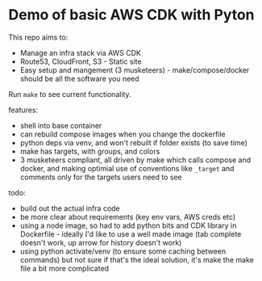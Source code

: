 # Demo of basic AWS CDK with Pyton

This repo aims to:
- Manage an infra stack via AWS CDK
- Route53, CloudFront, S3 - Static site
- Easy setup and mangement (3 musketeers) - make/compose/docker should be all the software you need

Run `make` to see current functionality.

features:
- shell into base container
- can rebuild compose images when you change the dockerfile
- python deps via venv, and won't rebuilt if folder exists (to save time)
- make has targets, with groups, and colors
- 3 musketeers compliant, all driven by make which calls compose and docker, and making optimial use of conventions like `_target` and comments only for the targets users need to see 

todo:
- build out the actual infra code
- be more clear about requirements (key env vars, AWS creds etc)
- using a node image, so had to add python bits and CDK library in Dockerfile - ideally I'd like to use a well made image (tab complete doesn't work, up arrow for history doesn't work)
- using python activate/venv (to ensure some caching between commands) but not sure if that's the ideal solution, it's make the make file a bit more complicated
